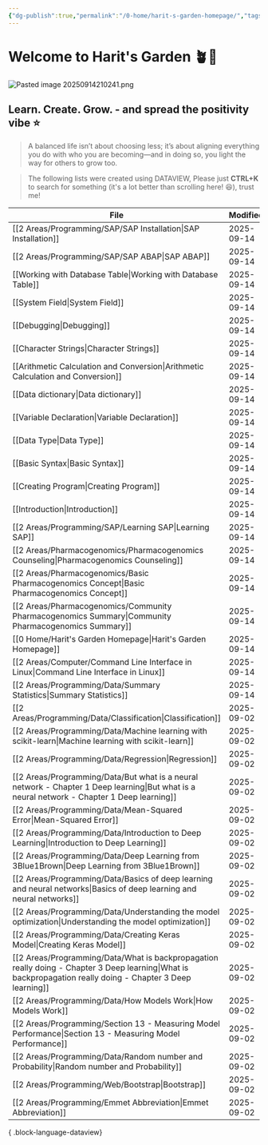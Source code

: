 ```yaml
---
{"dg-publish":true,"permalink":"/0-home/harit-s-garden-homepage/","tags":["gardenEntry"],"created":"2025-09-02T22:41:52.133+07:00","updated":"2025-09-14T21:09:54.909+07:00"}
---
```




# Welcome to Harit's Garden 🪴🌻
![Pasted image 20250914210241.png](/img/user/3%20Resources/Attachment/Pasted%20image%2020250914210241.png)
## **Learn. Create. Grow.** - and spread the positivity vibe ⭐
> A balanced life isn’t about choosing less; it’s about aligning everything you do with who you are becoming—and in doing so, you light the way for others to grow too.

> The following lists were created using DATAVIEW, Please just **CTRL+K** to search for something (it's a lot better than scrolling here! 😆), trust me!

| File                                                                                                                                                           | Modified   |
| -------------------------------------------------------------------------------------------------------------------------------------------------------------- | ---------- |
| [[2 Areas/Programming/SAP/SAP Installation\|SAP Installation]]                                                                                              | 2025-09-14 |
| [[2 Areas/Programming/SAP/SAP ABAP\|SAP ABAP]]                                                                                                              | 2025-09-14 |
| [[Working with Database Table\|Working with Database Table]]                                                                                                | 2025-09-14 |
| [[System Field\|System Field]]                                                                                                                              | 2025-09-14 |
| [[Debugging\|Debugging]]                                                                                                                                    | 2025-09-14 |
| [[Character Strings\|Character Strings]]                                                                                                                    | 2025-09-14 |
| [[Arithmetic Calculation and Conversion\|Arithmetic Calculation and Conversion]]                                                                            | 2025-09-14 |
| [[Data dictionary\|Data dictionary]]                                                                                                                        | 2025-09-14 |
| [[Variable Declaration\|Variable Declaration]]                                                                                                              | 2025-09-14 |
| [[Data Type\|Data Type]]                                                                                                                                    | 2025-09-14 |
| [[Basic Syntax\|Basic Syntax]]                                                                                                                              | 2025-09-14 |
| [[Creating Program\|Creating Program]]                                                                                                                      | 2025-09-14 |
| [[Introduction\|Introduction]]                                                                                                                              | 2025-09-14 |
| [[2 Areas/Programming/SAP/Learning SAP\|Learning SAP]]                                                                                                      | 2025-09-14 |
| [[2 Areas/Pharmacogenomics/Pharmacogenomics Counseling\|Pharmacogenomics Counseling]]                                                                       | 2025-09-14 |
| [[2 Areas/Pharmacogenomics/Basic Pharmacogenomics Concept\|Basic Pharmacogenomics Concept]]                                                                 | 2025-09-14 |
| [[2 Areas/Pharmacogenomics/Community Pharmacogenomics Summary\|Community Pharmacogenomics Summary]]                                                         | 2025-09-14 |
| [[0 Home/Harit's Garden Homepage\|Harit's Garden Homepage]]                                                                                                 | 2025-09-14 |
| [[2 Areas/Computer/Command Line Interface in Linux\|Command Line Interface in Linux]]                                                                       | 2025-09-14 |
| [[2 Areas/Programming/Data/Summary Statistics\|Summary Statistics]]                                                                                         | 2025-09-14 |
| [[2 Areas/Programming/Data/Classification\|Classification]]                                                                                                 | 2025-09-02 |
| [[2 Areas/Programming/Data/Machine learning with scikit-learn\|Machine learning with scikit-learn]]                                                         | 2025-09-02 |
| [[2 Areas/Programming/Data/Regression\|Regression]]                                                                                                         | 2025-09-02 |
| [[2 Areas/Programming/Data/But what is a neural network - Chapter 1 Deep learning\|But what is a neural network - Chapter 1 Deep learning]]                 | 2025-09-02 |
| [[2 Areas/Programming/Data/Mean-Squared Error\|Mean-Squared Error]]                                                                                         | 2025-09-02 |
| [[2 Areas/Programming/Data/Introduction to Deep Learning\|Introduction to Deep Learning]]                                                                   | 2025-09-02 |
| [[2 Areas/Programming/Data/Deep Learning from 3Blue1Brown\|Deep Learning from 3Blue1Brown]]                                                                 | 2025-09-02 |
| [[2 Areas/Programming/Data/Basics of deep learning and neural networks\|Basics of deep learning and neural networks]]                                       | 2025-09-02 |
| [[2 Areas/Programming/Data/Understanding the model optimization\|Understanding the model optimization]]                                                     | 2025-09-02 |
| [[2 Areas/Programming/Data/Creating Keras Model\|Creating Keras Model]]                                                                                     | 2025-09-02 |
| [[2 Areas/Programming/Data/What is backpropagation really doing - Chapter 3 Deep learning\|What is backpropagation really doing - Chapter 3 Deep learning]] | 2025-09-02 |
| [[2 Areas/Programming/Data/How Models Work\|How Models Work]]                                                                                               | 2025-09-02 |
| [[2 Areas/Programming/Section 13 - Measuring Model Performance\|Section 13 - Measuring Model Performance]]                                                  | 2025-09-02 |
| [[2 Areas/Programming/Data/Random number and Probability\|Random number and Probability]]                                                                   | 2025-09-02 |
| [[2 Areas/Programming/Web/Bootstrap\|Bootstrap]]                                                                                                            | 2025-09-02 |
| [[2 Areas/Programming/Emmet Abbreviation\|Emmet Abbreviation]]                                                                                              | 2025-09-02 |

{ .block-language-dataview}
